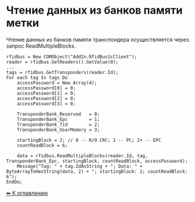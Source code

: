 Чтение данных из банков памяти метки
====================================

Чтение данных из банков памяти транспондера осуществляется через запрос ReadMultipleBlocks.

```delphi
rfidbus = New COMObject("AddIn.RfidBus1cClient");
reader = rfidbus.GetReaders().GetValue(0);
...
tags = rfidbus.GetTransponders(reader.Id);
For each tag In tags Do
    accessPassword = New Array(4);
    accessPassword[0] = 0;
    accessPassword[1] = 0;
    accessPassword[2] = 0;
    accessPassword[3] = 0;

    TransponderBank_Reserved   = 0;
    TransponderBank_Epc        = 1;
    TransponderBank_Tid        = 2;
    TransponderBank_UserMemory = 3;

    startingBlock = 2; // 0 -- R/O CRC; 1 -- PC; 2+ -- EPC
    countReadBlock = 6;

    data = rfidbus.ReadMultipleBlocks(reader.Id, tag, TransponderBank_Epc, startingBlock, countReadBlock, accessPassword);
    Message("Tag: " + tag.IdAsString + "; Data: " + ByteArrayToHexString(data, 2) + "; startingBlock: 2; countReadBlock: 6");
EndDo;
```

[⬅ К оглавлению](../README.md)
